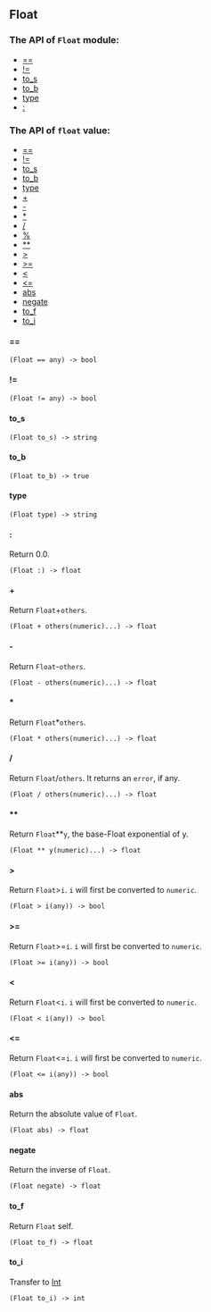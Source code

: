Float
-

### The API of `Float` module:

+ [==](#==)
+ [!=](#!=)
+ [to_s](#to_s)
+ [to_b](#to_b)
+ [type](#type)
+ [:](#:)

### The API of `float` value:

+ [==](#==)
+ [!=](#!=)
+ [to_s](#to_s)
+ [to_b](#to_b)
+ [type](#type)
+ [+](#+)
+ [-](#-)
+ [*](#*)
+ [/](#/)
+ [%](#%)
+ [**](#**)
+ [>](#\>)
+ [>=](#\>=)
+ [<](#<)
+ [<=](#<=)
+ [abs](#abs)
+ [negate](#negate)
+ [to_f](#to_f)
+ [to_i](#to_i)


#### ==

```aquarius
(Float == any) -> bool
```

#### !=

```aquarius
(Float != any) -> bool
```

#### to_s

```aquarius
(Float to_s) -> string
```

#### to_b

```aquarius
(Float to_b) -> true
```

#### type

```aquarius
(Float type) -> string
```

#### :
Return 0.0.
```aquarius
(Float :) -> float
```

#### +
Return `Float`+`others`.
```aquarius
(Float + others(numeric)...) -> float
```

#### -
Return `Float`-`others`.
```aquarius
(Float - others(numeric)...) -> float
```

#### *
Return `Float`*`others`.
```aquarius
(Float * others(numeric)...) -> float
```

#### /
Return `Float`/`others`. It returns an `error`, if any.
```aquarius
(Float / others(numeric)...) -> float
```

#### **
Return `Float`**`y`, the base-Float exponential of y.
```aquarius
(Float ** y(numeric)...) -> float
```

#### \>
Return `Float`>`i`. `i` will first be converted to `numeric`.
```aquarius
(Float > i(any)) -> bool
```

#### \>=
Return `Float`>=`i`. `i` will first be converted to `numeric`.
```aquarius
(Float >= i(any)) -> bool
```

#### <
Return `Float`<`i`. `i` will first be converted to `numeric`.
```aquarius
(Float < i(any)) -> bool
```

#### <=
Return `Float`<=`i`. `i` will first be converted to `numeric`.
```aquarius
(Float <= i(any)) -> bool
```

#### abs
Return the absolute value of `Float`.
```aquarius
(Float abs) -> float
```

#### negate
Return the inverse of `Float`.
```aquarius
(Float negate) -> float
```

#### to_f
Return `Float` self.
```aquarius
(Float to_f) -> float
```

#### to_i
Transfer to [Int](int.md)
```aquarius
(Float to_i) -> int
```